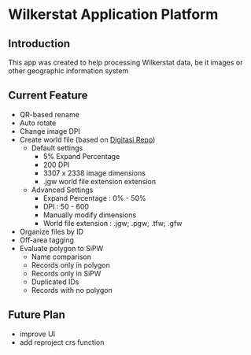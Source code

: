 # Wilkerstat Application Platform

## Introduction

This app was created to help processing Wilkerstat data, be it images or other geographic information system

## Current Feature

- QR-based rename
- Auto rotate
- Change image DPI
- Create world file (based on [Digitasi Repo](https://github.com/devara46/digitasi/tree/main))
  - Default settings
    - 5% Expand Percentage
    - 200 DPI
    - 3307 x 2338 image dimensions
    - .jgw world file extension extension
  - Advanced Settings
    - Expand Percentage : 0% - 50%
    - DPI : 50 - 600
    - Manually modify dimensions
    - World file extension : .jgw; .pgw; .tfw; .gfw
- Organize files by ID
- Off-area tagging
- Evaluate polygon to SiPW
  - Name comparison
  - Records only in polygon
  - Records only in SiPW
  - Duplicated IDs
  - Records with no polygon

## Future Plan

- improve UI
- add reproject crs function
